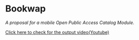 # Bookwap

*A proposal for a mobile Open Public Access Catalog Module.*

[Click here to check for the output video(Youtube)](https://youtu.be/WxCiO2ocBRc)
